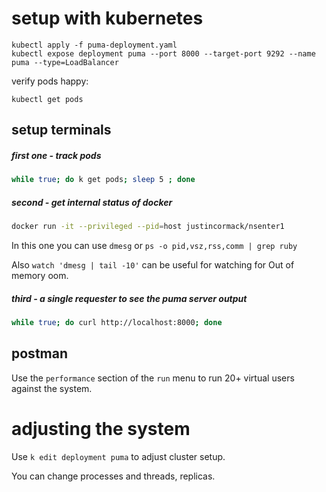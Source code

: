 # setup with kubernetes

```
kubectl apply -f puma-deployment.yaml
kubectl expose deployment puma --port 8000 --target-port 9292 --name puma --type=LoadBalancer
```

verify pods happy:

```
kubectl get pods
```

## setup terminals

##### first one - track pods

```sh
while true; do k get pods; sleep 5 ; done
```

##### second - get internal status of docker

```sh
docker run -it --privileged --pid=host justincormack/nsenter1
```

In this one you can use `dmesg` or `ps -o pid,vsz,rss,comm | grep ruby`

Also `watch 'dmesg | tail -10'` can be useful for watching for Out of memory oom.

##### third - a single requester to see the puma server output

```sh
while true; do curl http://localhost:8000; done
```

## postman

Use the `performance` section of the `run` menu to run 20+ virtual users against the
system.

# adjusting the system

Use `k edit deployment puma` to adjust cluster setup.

You can change processes and threads, replicas.